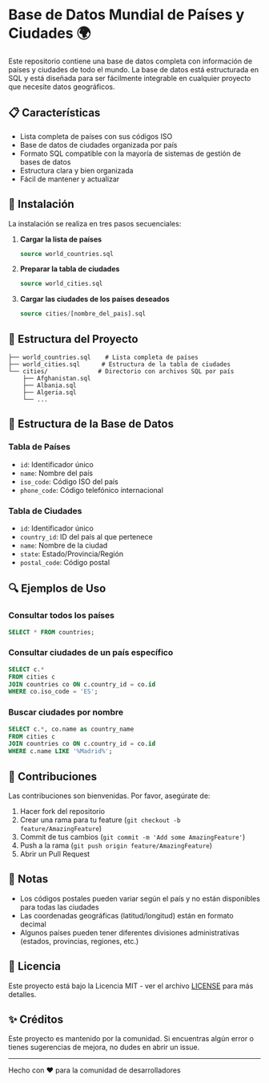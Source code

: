 # Base de Datos Mundial de Países y Ciudades 🌍

Este repositorio contiene una base de datos completa con información de países y ciudades de todo el mundo. La base de datos está estructurada en SQL y está diseñada para ser fácilmente integrable en cualquier proyecto que necesite datos geográficos.

## 📋 Características

- Lista completa de países con sus códigos ISO
- Base de datos de ciudades organizada por país
- Formato SQL compatible con la mayoría de sistemas de gestión de bases de datos
- Estructura clara y bien organizada
- Fácil de mantener y actualizar

## 🚀 Instalación

La instalación se realiza en tres pasos secuenciales:

1. **Cargar la lista de países**
   ```sql
   source world_countries.sql
   ```

2. **Preparar la tabla de ciudades**
   ```sql
   source world_cities.sql
   ```

3. **Cargar las ciudades de los países deseados**
   ```sql
   source cities/[nombre_del_pais].sql
   ```

## 📁 Estructura del Proyecto

```
├── world_countries.sql    # Lista completa de países
├── world_cities.sql      # Estructura de la tabla de ciudades
└── cities/              # Directorio con archivos SQL por país
    ├── Afghanistan.sql
    ├── Albania.sql
    ├── Algeria.sql
    └── ...
```

## 💾 Estructura de la Base de Datos

### Tabla de Países
- `id`: Identificador único
- `name`: Nombre del país
- `iso_code`: Código ISO del país
- `phone_code`: Código telefónico internacional

### Tabla de Ciudades
- `id`: Identificador único
- `country_id`: ID del país al que pertenece
- `name`: Nombre de la ciudad
- `state`: Estado/Provincia/Región
- `postal_code`: Código postal

## 🔍 Ejemplos de Uso

### Consultar todos los países
```sql
SELECT * FROM countries;
```

### Consultar ciudades de un país específico
```sql
SELECT c.* 
FROM cities c
JOIN countries co ON c.country_id = co.id
WHERE co.iso_code = 'ES';
```

### Buscar ciudades por nombre
```sql
SELECT c.*, co.name as country_name
FROM cities c
JOIN countries co ON c.country_id = co.id
WHERE c.name LIKE '%Madrid%';
```

## 🤝 Contribuciones

Las contribuciones son bienvenidas. Por favor, asegúrate de:

1. Hacer fork del repositorio
2. Crear una rama para tu feature (`git checkout -b feature/AmazingFeature`)
3. Commit de tus cambios (`git commit -m 'Add some AmazingFeature'`)
4. Push a la rama (`git push origin feature/AmazingFeature`)
5. Abrir un Pull Request

## 📝 Notas

- Los códigos postales pueden variar según el país y no están disponibles para todas las ciudades
- Las coordenadas geográficas (latitud/longitud) están en formato decimal
- Algunos países pueden tener diferentes divisiones administrativas (estados, provincias, regiones, etc.)

## 📄 Licencia

Este proyecto está bajo la Licencia MIT - ver el archivo [LICENSE](LICENSE) para más detalles.

## ✨ Créditos

Este proyecto es mantenido por la comunidad. Si encuentras algún error o tienes sugerencias de mejora, no dudes en abrir un issue.

---
Hecho con ❤️ para la comunidad de desarrolladores 
